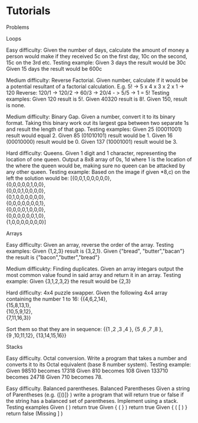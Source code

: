 # Tutorials

Problems

Loops

Easy difficulty: Given the number of days, calculate the amount of money a person would make if they received 5c on the first day, 10c on the second, 15c on the 3rd etc.
Testing example: Given 3 days the result would be 30c
                 Given 15 days the result would be 600c
                 
Medium difficulty: Reverse Factorial. Given number, calculate if it would be a potential resultant of a factorial calculation.
E.g. 5! -> 5 x 4 x 3 x 2 x 1 -> 120
Reverse:
120/1 -> 120/2 -> 60/3 -> 20/4 - > 5/5 -> 1 = 5!
Testing examples: Given 120 result is 5!. Given 40320 result is 8!. Given 150, result is none.

Medium difficulty: Binary Gap. Given a number, convert it to its binary format. Taking this binary work out its largest gpa between two separate 1s and result the length of that gap.
Testing examples: Given 25 (00011001) result would equal 2. Given 85 (01010101) result would be 1. Given 16 (00010000) result would be 0. Given 137 (10001001) result would be 3.

Hard difficulty: Queens. Given 1 digit and 1 character, representing the location of one queen. Output a 8x8 array of 0s, 1d where 1 is the location of the where the queen would be, making sure no queen can be attacked by any other queen.
Testing example: Based on the image if given *8,c) on the left the solution would be:
[{0,0,1,0,0,0,0,0},   
{0,0,0,0,0,1,0,0},     
{0,0,0,1,0,0,0,0},       
{0,1,0,0,0,0,0,0},      
{0,0,0,0,0,0,0,1},      
{0,0,0,0,1,0,0,0},       
{0,0,0,0,0,0,1,0},      
{1,0,0,0,0,0,0,0}]


Arrays

Easy difficulty: Given an array, reverse the order of the array.
Testing examples: Given {1,2,3} result is {3,2,1}. Given {"bread", "butter","bacan"} the result is {"bacon","butter","bread"}

Medium difficukty: Finding duplicates. Given an array integars output the most common value found in said array and return it in an array.
Testing example: Given {3,1,2,3,2} the result would be {2,3}

Hard difficulty: 4x4 puzzle swapper. Given the following 4x4 array containing the number 1 to 16:
{{4,6,2,14},       
{15,8,13,1},      
{10,5,9,12},   
{7,11,16,3}}

Sort them so that they are in sequence:
{{1  ,2  ,3  ,4  },
{5  ,6  ,7  ,8  },  
{9  ,10,11,12},
{13,14,15,16}}

Stacks

Easy difficulty. Octal conversion. Write a program that takes a number and converts it to its Octal equivalent (base 8 number system).
Testing example: Given 98510 becomes 17318
Given 810 becomes 108
Given 133710 becomes 24718
Given 710 becomes 78. 

Easy difficulty. Balanced parentheses.  Balanced Parentheses
Given a string of Parentheses (e.g. {[()]} ) write a program that will return true or false if the string has a balanced set of parentheses.
Implement using a stack.
Testing examples
Given ( ) return true
Given { ( } ) return true
Given { ( [ ) } return false (Missing ] )





